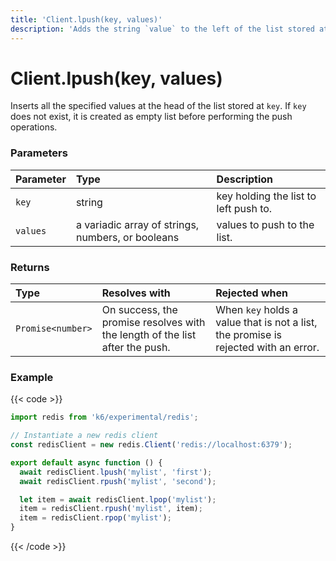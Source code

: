 ```yaml
---
title: 'Client.lpush(key, values)'
description: 'Adds the string `value` to the left of the list stored at `key`.'
---
```


# Client.lpush(key, values)

Inserts all the specified values at the head of the list stored at `key`. If `key` does not exist, it is created as empty list before performing the push operations.

### Parameters

| Parameter | Type                                              | Description                           |
| :-------- | :------------------------------------------------ | :------------------------------------ |
| `key`     | string                                            | key holding the list to left push to. |
| `values`  | a variadic array of strings, numbers, or booleans | values to push to the list.           |

### Returns

| Type              | Resolves with                                                                | Rejected when                                                                       |
| :---------------- | :--------------------------------------------------------------------------- | :---------------------------------------------------------------------------------- |
| `Promise<number>` | On success, the promise resolves with the length of the list after the push. | When `key` holds a value that is not a list, the promise is rejected with an error. |

### Example

{{< code >}}

```javascript
import redis from 'k6/experimental/redis';

// Instantiate a new redis client
const redisClient = new redis.Client('redis://localhost:6379');

export default async function () {
  await redisClient.lpush('mylist', 'first');
  await redisClient.rpush('mylist', 'second');

  let item = await redisClient.lpop('mylist');
  item = redisClient.rpush('mylist', item);
  item = redisClient.rpop('mylist');
}
```

{{< /code >}}
